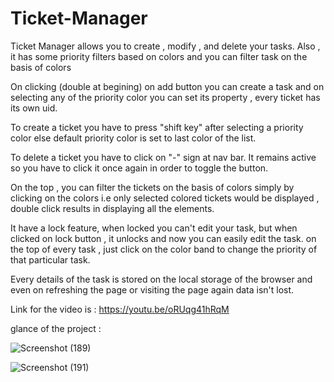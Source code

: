 # Ticket-Manager
Ticket Manager allows you to create , modify , and delete your tasks. Also , it has some priority filters based on colors and you can filter task on the basis  of colors 

On clicking (double at begining) on add button you can create a task and on selecting any of the priority color you can set its property , every ticket has its own uid.

To create a ticket you have to press "shift key" after selecting a priority color else default priority color is set to last color of the list. 

To delete a ticket you have to click on "-" sign at nav bar. It remains active so you have to click it once again in order to toggle the button.

On the top , you can filter the tickets on the basis of colors simply by clicking on the colors i.e only selected colored tickets would be displayed , double click results in displaying all the elements.

It have a lock feature, when locked you can't edit your task, but when clicked on lock button , it unlocks and now you can easily edit the task.
on the top of every task , just click on the color band to change the priority of that particular task.

Every details of the task is stored on the local storage of the browser and even on refreshing the page or visiting the page again data isn't lost. 

Link for the video is : https://youtu.be/oRUqg41hRqM

glance of the project :

![Screenshot (189)](https://user-images.githubusercontent.com/96871662/190728130-03d9a094-55c4-429d-a0a0-509d7ec0d045.png)

![Screenshot (191)](https://user-images.githubusercontent.com/96871662/190728547-5d4e9bb8-2654-45c9-abc5-e39d7faa4663.png)

